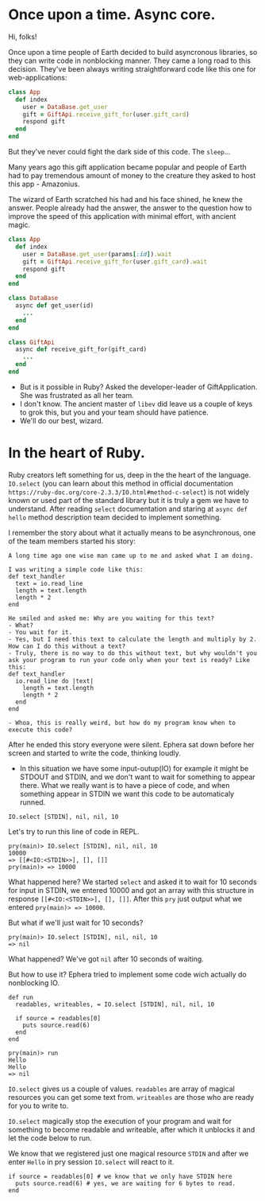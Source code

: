 # Once upon a time. Async core.

Hi, folks!

Once upon a time people of Earth decided to build asyncronous libraries, so they can write code in nonblocking manner. They came a long road to this decision. They've been always writing straightforward code like this one for web-applications:

```ruby
class App
  def index
    user = DataBase.get_user
    gift = GiftApi.receive_gift_for(user.gift_card)
    respond gift
  end
end
```
But they've never could fight the dark side of this code. The `sleep`...

Many years ago this gift application became popular and people of Earth had to pay tremendous amount of money to the creature they asked to host this app - Amazonius.

The wizard of Earth scratched his had and his face shined, he knew the answer. People already had the answer, the answer to the question how to improve the speed of this application with minimal effort, with ancient magic.

```ruby
class App
  def index
    user = DataBase.get_user(params[:id]).wait
    gift = GiftApi.receive_gift_for(user.gift_card).wait
    respond gift
  end
end

class DataBase
  async def get_user(id)
    ...
  end
end

class GiftApi
  async def receive_gift_for(gift_card)
    ...
  end
end
```

- But is it possible in Ruby? Asked the developer-leader of GiftApplication. She was frustrated as all her team.
- I don't know. The ancient master of `libev` did leave us a couple of keys to grok this, but you and your team should have patience.
- We'll do our best, wizard.


# In the heart of Ruby.


Ruby creators left something for us, deep in the the heart of the language. `IO.select` (you can learn about this method in official documentation `https://ruby-doc.org/core-2.3.3/IO.html#method-c-select`) is not widely known or used part of the standard library but it is truly a gem we have to understand. After reading `select` documentation and staring at `async def hello` method description team decided to implement something. 

I remember the story about what it actually means to be asynchronous, one of the team members started his story:

```
A long time ago one wise man came up to me and asked what I am doing.

I was writing a simple code like this:
def text_handler
  text = io.read_line
  length = text.length
  length * 2
end

He smiled and asked me: Why are you waiting for this text?
- What?
- You wait for it.
- Yes, but I need this text to calculate the length and multiply by 2. How can I do this without a text?
- Truly, there is no way to do this without text, but why wouldn't you ask your program to run your code only when your text is ready? Like this:
def text_handler
  io.read_line do |text|
    length = text.length
    length * 2
  end
end

- Whoa, this is really weird, but how do my program know when to execute this code?
```

After he ended this story everyone were silent. Ephera sat down before her screen
and started to write the code, thinking loudly.

- In this situation we have some input-outup(IO) for example it might be STDOUT and STDIN, and we don't want to wait for something to appear there. What we really want is to have a piece of code, and when something appear in STDIN we want this code to be automaticaly runned.

```
IO.select [STDIN], nil, nil, 10
```

Let's try to run this line of code in REPL.

```
pry(main)> IO.select [STDIN], nil, nil, 10
10000
=> [[#<IO:<STDIN>>], [], []]
pry(main)> => 10000
```

What happened here? We started `select` and asked it to wait for 10 seconds for input in STDIN, we entered 10000 and got an array with this structure in response `[[#<IO:<STDIN>>], [], []]`. After this `pry` just output what we entered `pry(main)> => 10000`.


But what if we'll just wait for 10 seconds?
```
pry(main)> IO.select [STDIN], nil, nil, 10
=> nil
```
What happened? We've got `nil` after 10 seconds of waiting.

But how to use it? Ephera tried to implement some code wich actually do nonblocking IO.
```
def run
  readables, writeables, = IO.select [STDIN], nil, nil, 10
  
  if source = readables[0]
    puts source.read(6) 
  end
end
```

```
pry(main)> run 
Hello
Hello
=> nil
```

`IO.select` gives us a couple of values. `readables` are array of magical resources you can get some text from. `writeables` are those who are ready for you to write to.

`IO.select` magically stop the execution of your program and wait for something to become readable and writeable, after which it unblocks it and let the code below to run.

We know that we registered just one magical resource `STDIN` and after we enter `Hello` in pry session `IO.select` will react to it. 
```
if source = readables[0] # we know that we only have STDIN here
  puts source.read(6) # yes, we are waiting for 6 bytes to read.
end
```
